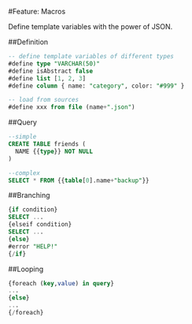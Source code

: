 #Feature: Macros

Define template variables with the power of JSON.

##Definition

```sql
-- define template variables of different types
#define type "VARCHAR(50)"
#define isAbstract false
#define list [1, 2, 3]
#define column { name: "category", color: "#999" }

-- load from sources
#define xxx from file (name+".json")
```

##Query

```sql
--simple
CREATE TABLE friends (
  NAME {{type}} NOT NULL
)

--complex
SELECT * FROM {{table[0].name+"backup"}}
```

##Branching

```sql
{if condition}
SELECT ...
{elseif condition}
SELECT ...
{else}
#error "HELP!"
{/if}
```

##Looping


```sql
{foreach (key,value) in query}
...
{else}
...
{/foreach}
```
